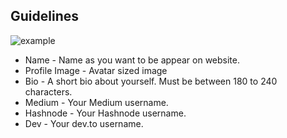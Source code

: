 ## Guidelines

![example](https://i.imgur.com/YTWPMVP.png)

- Name - Name as you want to be appear on website.
- Profile Image - Avatar sized image
- Bio - A short bio about yourself. Must be between 180 to 240 characters.
- Medium - Your Medium username.
- Hashnode - Your Hashnode username.
- Dev - Your dev.to username.
